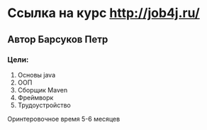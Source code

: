 # Ссылка на курс http://job4j.ru/
## Автор Барсуков Петр
### Цели:
1. Основы java
2. ООП
3. Сборщик Maven
4. Фреймворк
5. Трудоустройство

Оринтеровочное время 5-6 месяцев 